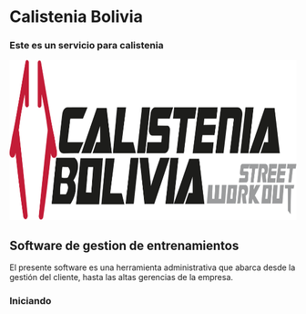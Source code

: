 # Calistenia Bolivia
### Este es un servicio para calistenia

 <img src="app/sscalistenia/src/img/calistenia.svg" alt="Logo" width="100%" height="280">


## Software de gestion de entrenamientos

El presente software es una herramienta administrativa que abarca desde la gestión del cliente, hasta las altas gerencias de la empresa.



### Iniciando



